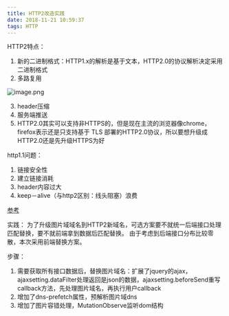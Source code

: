```yaml
---
title: HTTP2改造实践
date: 2018-11-21 10:59:37
tags: HTTP
---
```

HTTP2特点：
1.  新的二进制格式：HTTP1.x的解析是基于文本，HTTP2.0的协议解析决定采用二进制格式
2.  多路复用

![image.png](https://upload-images.jianshu.io/upload_images/14827444-a9336eb314e24f99.png?imageMogr2/auto-orient/strip%7CimageView2/2/w/1240)

3.  header压缩
4.  服务端推送
5.  HTTP2.0其实可以支持非HTTPS的，但是现在主流的浏览器像chrome，firefox表示还是只支持基于 TLS 部署的HTTP2.0协议，所以要想升级成HTTP2.0还是先升级HTTPS为好

http1.1问题：

1.  链接安全性
2.  建立链接消耗
3.  header内容过大
4.  keep－alive（与http2区别：线头阻塞）浪费

[参考](https://imququ.com/post/http2-and-wpo-2.html)

实践：
为了升级图片域域名到HTTP2新域名，可选方案要不就统一后端接口处理匹配替换，要不就前端拿到数据后匹配替换。
由于考虑到后端接口分布比较零散，本次采用前端替换方案。

步骤：
1. 需要获取所有接口数据后，替换图片域名：扩展了jquery的ajax，ajaxsetting.dataFilter处理返回是json的数据，ajaxsetting.beforeSend重写callback方法，先处理图片域名，再执行用户callback
2. 增加了dns-prefetch属性，预解析图片域dns
3. 增加了图片容错处理，MutationObserve监听dom结构